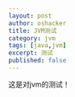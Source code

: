 ```yaml
---
layout: post
author: oshacker
title: JVM测试
category: jvm
tags: [java,jvm]
excerpt: 测试
published: false
---
```


这是对jvm的测试！
